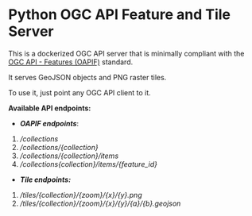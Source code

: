 # Python OGC API Feature and Tile Server

This is a dockerized OGC API server that is minimally compliant with the [OGC API - Features (OAPIF)](https://docs.opengeospatial.org/is/17-069r3/17-069r3.html) standard.

It serves GeoJSON objects and PNG raster tiles.

To use it, just point any OGC API client to it.

**Available API endpoints:**

*  ***OAPIF endpoints***:
1. */collections*
2. */collections/{collection}*
3. */collections/{collection}/items*
4. */collections{collection}/items/{feature_id}*

* ***Tile endpoints:***
1. */tiles/{collection}/{zoom}/{x}/{y}.png*
2. */tiles/{collection}/{zoom}/{x}/{y}/{a}/{b}.geojson*
